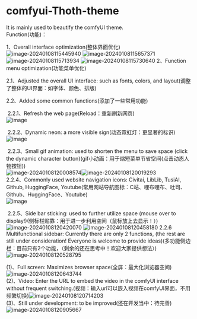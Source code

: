 # comfyui-Thoth-theme
It is mainly used to beautify the comfyUI theme.<br>
Function(功能)：

1、Overall interface optimization(整体界面优化)
![image-20240108115445940](https://github.com/RyanSHS6/comfyui-Thoth-theme/assets/118988972/f3b058c6-b796-4fb8-82aa-3e1cb6972834)
![image-20240108115657371](https://github.com/RyanSHS6/comfyui-Thoth-theme/assets/118988972/92b4308e-0d86-4a68-8218-f962b894c65f)
![image-20240108115713934](https://github.com/RyanSHS6/comfyui-Thoth-theme/assets/118988972/08caa97a-9104-4032-ad79-b614dc163665)
![image-20240108115730640](https://github.com/RyanSHS6/comfyui-Thoth-theme/assets/118988972/defaf143-62c9-4228-922f-7dade41cf914)
2、Function menu optimization(功能菜单优化)

   2.1、Adjusted the overall UI interface: such as fonts, colors, and layout(调整了整体的UI界面：如字体、颜色、排版)

   2.2、Added some common functions(添加了一些常用功能)

​       2.2.1、Refresh the web page(Reload：重新刷新网页)<br>
![image](https://github.com/RyanSHS6/comfyui-Thoth-theme/assets/118988972/b26b929e-d47d-4340-ad1c-950bca40b47c)


​       2.2.2、Dynamic neon: a more visible sign(动态霓虹灯：更显著的标识)<br>
![image](https://github.com/RyanSHS6/comfyui-Thoth-theme/assets/118988972/5150b0f9-9390-4d8b-8667-892a46058c36)


​       2.2.3、Small gif animation: used to shorten the menu to save space (click the dynamic character button)(gif小动画：用于缩短菜单节省空间(点击动态人物按钮))<br>
![image-20240108120008574](https://github.com/RyanSHS6/comfyui-Thoth-theme/assets/118988972/bbd9d986-6bef-41f9-8077-04bc303c7c1b)![image-20240108120019293](https://github.com/RyanSHS6/comfyui-Thoth-theme/assets/118988972/365e83b7-3aa7-4ece-8d58-b09261efe351)
<br>
       2.2.4、Commonly used website navigation icons: Civitai, LibLib, TusiAI, Github, HuggingFace, Youtube(常用网站导航图标：C站、哩布哩布、吐司、Github、HuggingFace、Youtube)<br>
   ![image](https://github.com/RyanSHS6/comfyui-Thoth-theme/assets/118988972/3a55687a-5835-44e1-8e51-36aa38b8c41d)


​       2.2.5、Side bar sticking: used to further utilize space (mouse over to display!)(侧标栏贴靠：用于进一步利用空间（鼠标放上去显示！）)
![image-20240108120420070](https://github.com/RyanSHS6/comfyui-Thoth-theme/assets/118988972/4a186f40-7102-48f5-ae48-9381ddcdf161)
![image-20240108120458180](https://github.com/RyanSHS6/comfyui-Thoth-theme/assets/118988972/8ad32567-2a78-4672-8044-d400ef4fe2c1)
 2.2.6  Multifunctional sidebar: Currently there are only 2 functions, (the rest are still under consideration! Everyone is welcome to provide ideas)(多功能侧边栏：目前只有2个功能，（剩余的还在思考中！欢迎大家提供想法）)
![image-20240108120528795](https://github.com/RyanSHS6/comfyui-Thoth-theme/assets/118988972/0c61a45c-609f-4a86-9452-10cdd35bff9b)

(1)、Full screen: Maximizes browser space(全屏：最大化浏览器空间)![image-20240108120643744](https://github.com/RyanSHS6/comfyui-Thoth-theme/assets/118988972/9c66973a-a42f-4535-87a5-7b6f2cb6d1c3)<br>
(2)、Video: Enter the URL to embed the video in the comfyUI interface without frequent switching.(视频：输入url可以嵌入视频在comfyUI界面，不用频繁切换)![image-20240108120714203](https://github.com/RyanSHS6/comfyui-Thoth-theme/assets/118988972/cb1ddea5-2e89-49de-93ab-0b8287d9bb82)<br>
(3)、Still under development: to be improved(还在开发当中：待完善)![image-20240108120905667](https://github.com/RyanSHS6/comfyui-Thoth-theme/assets/118988972/9ad659ac-4e20-41f4-ba7a-08875349eaec)<br>
